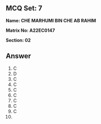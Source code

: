 ## MCQ Set: 7

**Name: CHE MARHUMI BIN CHE AB RAHIM**

**Matrix No: A22EC0147**

**Section: 02**

## Answer
1. C
2. D
3. C
4. C
5. C
6. C
7. C
8. C
9. C
10. 
